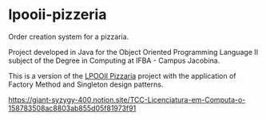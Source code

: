 # lpooii-pizzeria

Order creation system for a pizzaria.

Project developed in Java for the Object Oriented Programming Language II subject of the Degree in Computing at IFBA - Campus Jacobina.

This is a version of the <a href="https://github.com/cirosobral/lpooii-pizzaria">LPOOII Pizzaria</a> project with the application of Factory Method and Singleton design patterns.

https://giant-syzygy-400.notion.site/TCC-Licenciatura-em-Computa-o-158783508ac8803ab855d05f81973f91